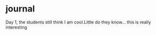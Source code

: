 
# journal
Day 1, the students still think I am cool.Little do they know...
this is really interesting
